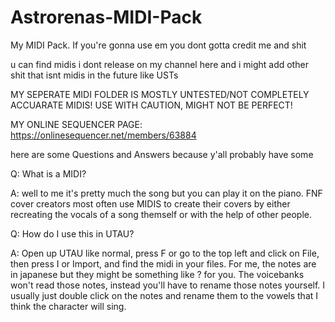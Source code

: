 # Astrorenas-MIDI-Pack
My MIDI Pack. If you're gonna use em you dont gotta credit me and shit

u can find midis i dont release on my channel here and i might add other shit that isnt midis in the future like USTs


MY SEPERATE MIDI FOLDER IS MOSTLY UNTESTED/NOT COMPLETELY ACCUARATE MIDIS! USE WITH CAUTION, MIGHT NOT BE PERFECT!

MY ONLINE SEQUENCER PAGE: https://onlinesequencer.net/members/63884


here are some Questions and Answers because y'all probably have some

Q: What is a MIDI?

A: well to me it's pretty much the song but you can play it on the piano. FNF cover creators most often use MIDIS to create their covers by either recreating the vocals of a song themself or with the help of other people.

Q: How do I use this in UTAU?

A: Open up UTAU like normal, press F or go to the top left and click on File, then press I or Import, and find the midi in your files. For me, the notes are in japanese but they might be something like ? for you. The voicebanks won't read those notes, instead you'll have to rename those notes yourself. I usually just double click on the notes and rename them to the vowels that I think the character will sing.
